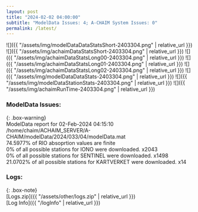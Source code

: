 ```yaml
---
layout: post
title: "2024-02-02 04:00:00"
subtitle: "ModelData Issues: 4; A-CHAIM System Issues: 0"
permalink: /latest/
---
```


![]({{ "/assets/img/modelDataDataStatsShort-2403304.png" | relative_url }})
![]({{ "/assets/img/achaimDataStatsShort-2403304.png" | relative_url }})
![]({{ "/assets/img/achaimDataStatsLong00-2403304.png" | relative_url }})
![]({{ "/assets/img/achaimDataStatsLong01-2403304.png" | relative_url }})
![]({{ "/assets/img/achaimDataStatsLong02-2403304.png" | relative_url }})
![]({{ "/assets/img/modelDataDataStats-2403304.png" | relative_url }})
![]({{ "/assets/img/modelDataStationStats-2403304.png" | relative_url }})
![]({{ "/assets/img/achaimRunTime-2403304.png" | relative_url }})


### ModelData Issues:  
  
{: .box-warning}  
 ModelData report for 02-Feb-2024 04:15:10   
 /home/chaim/ACHAIM_SERVER/A-CHAIM/modelData/2024/033/04/modelData.mat   
 74.5977% of RIO absoprtion values are finite   
 0% of all possible stations for IONO were downloaded. x2043   
 0% of all possible stations for SENTINEL were downloaded. x1498   
 21.0702% of all possible stations for KARTVERKET were downloaded. x14   
  


### Logs:  
  
{: .box-note}  
[Logs.zip]({{ "/assets/other/logs.zip" | relative_url }})  
[Log Info]({{ "/logInfo" | relative_url }})  

